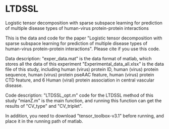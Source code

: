 # LTDSSL
Logistic tensor decomposition with sparse subspace learning for prediction of multiple disease types of human-virus protein-protein interactions

This is the data and code for the paper "Logistic tensor decomposition with sparse subspace learning for prediction of multiple disease types of human-virus protein-protein interactions".  Please cite if you use this code.

Data description:
"exper_data.mat" is the data format of matlab, which stores all the data of this experiment
"Experimental_data_all.xlsx" is the data file of this study, including human (virus) protein ID, human (virus) protein sequence, human (virus) protein pseAAC feature, human (virus) protein CTD feature, and 6 Human (viral) protein association in central vascular disease.

Code description:
"LTDSSL_opt.m" code for the LTDSSL method of this study
"mianZ.m" is the main function, and running this function can get the results of "CV_type" and "CV_triplet".

In addition, you need to download "tensor_toolbox-v3.1" before running, and place it in the running path of matlab.
